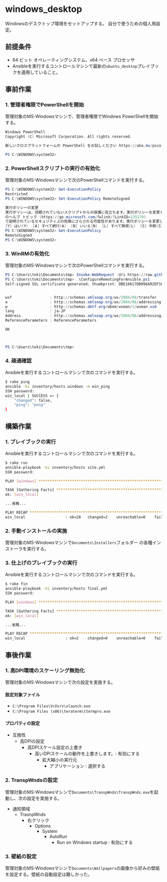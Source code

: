 windows_desktop
===============

Windowsのデスクトップ環境をセットアップする。
自分で使うための個人用設定。

前提条件
--------

- 64 ビット オペレーティングシステム、x64 ベース プロセッサ
- Ansibleを実行するコントロールマシンで最新の`ubuntu_desktop`プレイブッ
  クを適用していること。

事前作業
--------

### 1. 管理者権限でPowerShellを開始

管理対象のMS-Windowsマシンで、管理者権限でWindows PowerShellを開始する。

```powershell
Windows PowerShell
Copyright (C) Microsoft Corporation. All rights reserved.

新しいクロスプラットフォームの PowerShell をお試しください https://aka.ms/pscore6

PS C:\WINDOWS\system32>
```

### 2. PowerShellスクリプトの実行の有効化

管理対象のMS-Windowsマシンで次のPowerShellコマンドを実行する。

```powershell
PS C:\WINDOWS\system32> Get-ExecutionPolicy
Restricted
PS C:\WINDOWS\system32> Set-ExecutionPolicy RemoteSigned

実行ポリシーの変更
実行ポリシーは、信頼されていないスクリプトからの保護に役立ちます。実行ポリシーを変更すると、about_Execution_Policies
のヘルプ トピック (https://go.microsoft.com/fwlink/?LinkID=135170)
で説明されているセキュリティ上の危険にさらされる可能性があります。実行ポリシーを変更しますか?
[Y] はい(Y)  [A] すべて続行(A)  [N] いいえ(N)  [L] すべて無視(L)  [S] 中断(S)  [?] ヘルプ (既定値は "N"): Y
PS C:\WINDOWS\system32> Get-ExecutionPolicy
RemoteSigned
PS C:\WINDOWS\system32>

```

### 3. WinRMの有効化

管理対象のMS-Windowsマシンで次のPowerShellコマンドを実行する。

```powershell
PS C:\Users\toki\Documents\tmp> Invoke-WebRequest -Uri https://raw.githubusercontent.com/ansible/ansible/devel/examples/scripts/ConfigureRemotingForAnsible.ps1 -OutFile ConfigureRemotingForAnsible.ps1
PS C:\Users\toki\Documents\tmp> .\ConfigureRemotingForAnsible.ps1
Self-signed SSL certificate generated; thumbprint: DBE16617DB096A92EF18FE220AEBCFA86A1DC833


wxf                 : http://schemas.xmlsoap.org/ws/2004/09/transfer
a                   : http://schemas.xmlsoap.org/ws/2004/08/addressing
w                   : http://schemas.dmtf.org/wbem/wsman/1/wsman.xsd
lang                : ja-JP
Address             : http://schemas.xmlsoap.org/ws/2004/08/addressing/role/anonymous
ReferenceParameters : ReferenceParameters

OK



PS C:\Users\toki\Documents\tmp>
```

### 4. 疎通確認

Ansibleを実行するコントロールマシンで次のコマンドを実行する。

```sh
$ rake ping
ansible -ki inventory/hosts windows -m win_ping
SSH password:
win_local | SUCCESS => {
    "changed": false,
    "ping": "pong"
}
```

構築作業
--------

### 1. プレイブックの実行

Ansibleを実行するコントロールマシンで次のコマンドを実行する。

```sh
$ rake run
ansible-playbook -ki inventory/hosts site.yml
SSH password:

PLAY [windows] ***************************************************************************************************************************************

TASK [Gathering Facts] *******************************************************************************************************************************
ok: [win_local]

...省略...

PLAY RECAP *******************************************************************************************************************************************
win_local                  : ok=28   changed=2    unreachable=0    failed=0
```

### 2. 手動インストールの実施

管理対象のMS-Windowsマシンで`Documents\Installers`フォルダー
の各種インストーラを実行する。

### 3. 仕上げのプレイブックの実行

Ansibleを実行するコントロールマシンで次のコマンドを実行する。

```sh
$ rake fin
ansible-playbook -ki inventory/hosts final.yml
SSH password:

PLAY [windows] ***************************************************************************************************************************************

TASK [Gathering Facts] *******************************************************************************************************************************
ok: [win_local]

...省略...

PLAY RECAP *******************************************************************************************************************************************
win_local                  : ok=2    changed=0    unreachable=0    failed=0
```

事後作業
--------

### 1. 高DPI環境のスケーリング無効化

管理対象のMS-Windowsマシンで次の設定を実施する。

#### 設定対象ファイル

- `C:\Program Files\VcXsrv\xlaunch.exe`
- `C:\Program Files (x86)\teraterm\ttermpro.exe`

#### プロパティの設定

- 互換性
    - 高DPIの設定
        - 高DPIスケール設定の上書き
            - 高いDPIスケールの動作を上書きします。: 有効にする
                - 拡大縮小の実行元
                    - アプリケーション : 選択する

### 2. TranspWndsの設定

管理対象のMS-Windowsマシンで`Documents\TranspWnds\TranspWnds.exe`を起
動し、次の設定を実施する。

- 通知領域
    - TrasnpWnds
        - 右クリック
            - Options
                - System
                    - AutoRun
                        - Run on Windows startup : 有効にする

### 3. 壁紙の設定

管理対象のMS-Windowsマシンで`Documents\Wallpapers`の画像から好みの壁紙
を設定する。壁紙の自動設定は難しかった。
